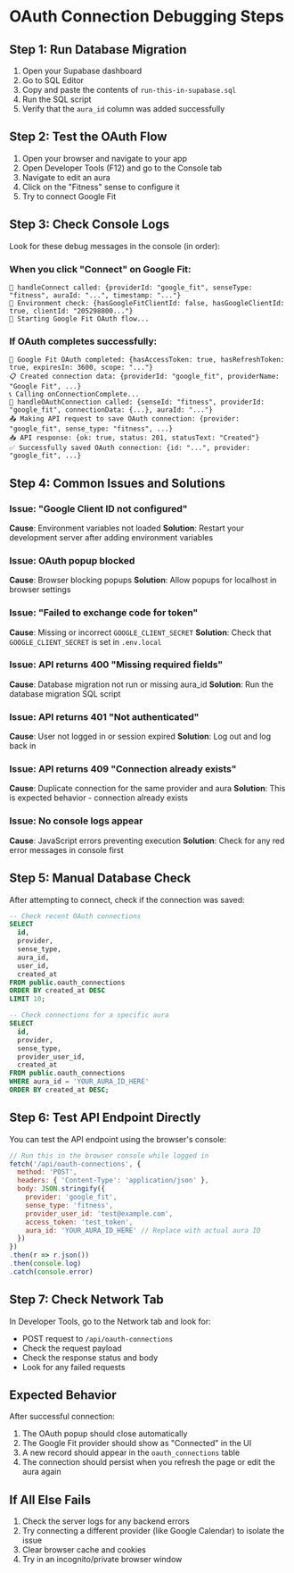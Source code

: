 # OAuth Connection Debugging Steps

## Step 1: Run Database Migration
1. Open your Supabase dashboard
2. Go to SQL Editor
3. Copy and paste the contents of `run-this-in-supabase.sql`
4. Run the SQL script
5. Verify that the `aura_id` column was added successfully

## Step 2: Test the OAuth Flow
1. Open your browser and navigate to your app
2. Open Developer Tools (F12) and go to the Console tab
3. Navigate to edit an aura
4. Click on the "Fitness" sense to configure it
5. Try to connect Google Fit

## Step 3: Check Console Logs
Look for these debug messages in the console (in order):

### When you click "Connect" on Google Fit:
```
🎯 handleConnect called: {providerId: "google_fit", senseType: "fitness", auraId: "...", timestamp: "..."}
🔑 Environment check: {hasGoogleFitClientId: false, hasGoogleClientId: true, clientId: "205298800..."}
🚀 Starting Google Fit OAuth flow...
```

### If OAuth completes successfully:
```
🎉 Google Fit OAuth completed: {hasAccessToken: true, hasRefreshToken: true, expiresIn: 3600, scope: "..."}
📋 Created connection data: {providerId: "google_fit", providerName: "Google Fit", ...}
📞 Calling onConnectionComplete...
🔗 handleOAuthConnection called: {senseId: "fitness", providerId: "google_fit", connectionData: {...}, auraId: "..."}
📤 Making API request to save OAuth connection: {provider: "google_fit", sense_type: "fitness", ...}
📥 API response: {ok: true, status: 201, statusText: "Created"}
✅ Successfully saved OAuth connection: {id: "...", provider: "google_fit", ...}
```

## Step 4: Common Issues and Solutions

### Issue: "Google Client ID not configured"
**Cause**: Environment variables not loaded
**Solution**: Restart your development server after adding environment variables

### Issue: OAuth popup blocked
**Cause**: Browser blocking popups
**Solution**: Allow popups for localhost in browser settings

### Issue: "Failed to exchange code for token"
**Cause**: Missing or incorrect `GOOGLE_CLIENT_SECRET`
**Solution**: Check that `GOOGLE_CLIENT_SECRET` is set in `.env.local`

### Issue: API returns 400 "Missing required fields"
**Cause**: Database migration not run or missing aura_id
**Solution**: Run the database migration SQL script

### Issue: API returns 401 "Not authenticated"
**Cause**: User not logged in or session expired
**Solution**: Log out and log back in

### Issue: API returns 409 "Connection already exists"
**Cause**: Duplicate connection for the same provider and aura
**Solution**: This is expected behavior - connection already exists

### Issue: No console logs appear
**Cause**: JavaScript errors preventing execution
**Solution**: Check for any red error messages in console first

## Step 5: Manual Database Check
After attempting to connect, check if the connection was saved:

```sql
-- Check recent OAuth connections
SELECT 
  id,
  provider,
  sense_type,
  aura_id,
  user_id,
  created_at
FROM public.oauth_connections 
ORDER BY created_at DESC 
LIMIT 10;

-- Check connections for a specific aura
SELECT 
  id,
  provider,
  sense_type,
  provider_user_id,
  created_at
FROM public.oauth_connections 
WHERE aura_id = 'YOUR_AURA_ID_HERE'
ORDER BY created_at DESC;
```

## Step 6: Test API Endpoint Directly
You can test the API endpoint using the browser's console:

```javascript
// Run this in the browser console while logged in
fetch('/api/oauth-connections', {
  method: 'POST',
  headers: { 'Content-Type': 'application/json' },
  body: JSON.stringify({
    provider: 'google_fit',
    sense_type: 'fitness',
    provider_user_id: 'test@example.com',
    access_token: 'test_token',
    aura_id: 'YOUR_AURA_ID_HERE' // Replace with actual aura ID
  })
})
.then(r => r.json())
.then(console.log)
.catch(console.error)
```

## Step 7: Check Network Tab
In Developer Tools, go to the Network tab and look for:
- POST request to `/api/oauth-connections`
- Check the request payload
- Check the response status and body
- Look for any failed requests

## Expected Behavior
After successful connection:
1. The OAuth popup should close automatically
2. The Google Fit provider should show as "Connected" in the UI
3. A new record should appear in the `oauth_connections` table
4. The connection should persist when you refresh the page or edit the aura again

## If All Else Fails
1. Check the server logs for any backend errors
2. Try connecting a different provider (like Google Calendar) to isolate the issue
3. Clear browser cache and cookies
4. Try in an incognito/private browser window